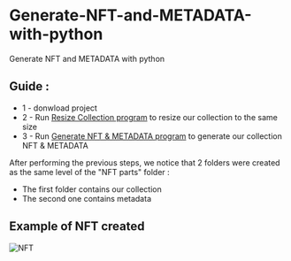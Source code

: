 # Generate-NFT-and-METADATA-with-python
Generate NFT and METADATA with python

<h2> Guide :</h2> 

<ul>
  <li>1 - donwload project</li>
  <li>2 - Run <a href="https://github.com/mahmoudBidry/Generate-NFT-and-METADATA-with-python/blob/master/Resize_Collection.ipynb"> Resize Collection program</a> to resize our collection to the same size</li>
  <li>3 - Run <a href="https://github.com/mahmoudBidry/Generate-NFT-and-METADATA-with-python/blob/master/My_own_script_for_generating_NFT_collection.ipynb">Generate NFT & METADATA program</a> to generate our collection NFT & METADATA</li>
</ul>

After performing the previous steps, we notice that 2 folders were created as the same level of the "NFT parts" folder :
<ul>
  <li>The first folder contains our collection</li>
  <li>The second one contains metadata </li>
</ul>

<h2>Example of NFT created </h2>
<img alt="NFT" src="https://gateway.pinata.cloud/ipfs/QmRdqNBYkbCKHGuUBUmH2sFGJafQkoHeU1cWePRw4dTX3n/57.png" />
